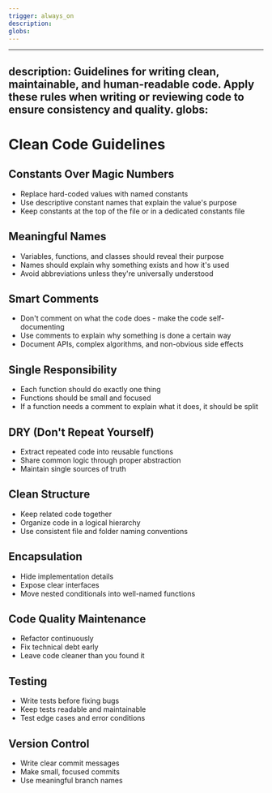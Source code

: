 ```yaml
---
trigger: always_on
description: 
globs: 
---
```

---
description: Guidelines for writing clean, maintainable, and human-readable code. Apply these rules when writing or reviewing code to ensure consistency and quality.
globs: 
---
# Clean Code Guidelines

## Constants Over Magic Numbers
- Replace hard-coded values with named constants
- Use descriptive constant names that explain the value's purpose
- Keep constants at the top of the file or in a dedicated constants file

## Meaningful Names
- Variables, functions, and classes should reveal their purpose
- Names should explain why something exists and how it's used
- Avoid abbreviations unless they're universally understood

## Smart Comments
- Don't comment on what the code does - make the code self-documenting
- Use comments to explain why something is done a certain way
- Document APIs, complex algorithms, and non-obvious side effects

## Single Responsibility
- Each function should do exactly one thing
- Functions should be small and focused
- If a function needs a comment to explain what it does, it should be split

## DRY (Don't Repeat Yourself)
- Extract repeated code into reusable functions
- Share common logic through proper abstraction
- Maintain single sources of truth

## Clean Structure
- Keep related code together
- Organize code in a logical hierarchy
- Use consistent file and folder naming conventions

## Encapsulation
- Hide implementation details
- Expose clear interfaces
- Move nested conditionals into well-named functions

## Code Quality Maintenance
- Refactor continuously
- Fix technical debt early
- Leave code cleaner than you found it

## Testing
- Write tests before fixing bugs
- Keep tests readable and maintainable
- Test edge cases and error conditions

## Version Control
- Write clear commit messages
- Make small, focused commits
- Use meaningful branch names 